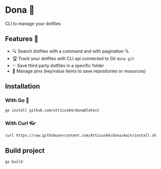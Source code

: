 
# Dona 🍩

CLI to manage your dotfiles 

## Features 🎉

* 🔍 Search dotfiles with a command and with pagination 🔍
* 🏆 Track your dotfiles with CLI api connected to Git `dona git` 
* ✨ Save third party dotfiles in a specific folder 
* 🔐 Manage pins (key/value items to save repositories or resources) 

## Installation

### With Go 🎩

```bash
go install github.com/atticus64/dona@latest
```

### With Curl 👓

```bash
curl https://raw.githubusercontent.com/Atticus64/dona/main/install.sh | bash
```

## Build project

```
go build
```

